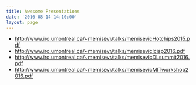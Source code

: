 ```yaml
---
title: Awesome Presentations
date: '2016-08-14 14:10:00'
layout: page
---
```

* http://www.iro.umontreal.ca/~memisevr/talks/memisevicHotchips2015.pdf
* http://www.iro.umontreal.ca/~memisevr/talks/memisevicIcisp2016.pdf
* http://www.iro.umontreal.ca/~memisevr/talks/memisevicDLsummit2016.pdf
* http://www.iro.umontreal.ca/~memisevr/talks/memisevicMITworkshop2016.pdf